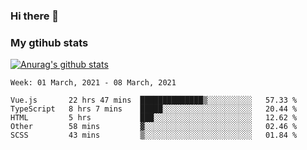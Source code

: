 ### Hi there 👋

### My gtihub stats

[![Anurag's github stats](https://github-readme-stats.vercel.app/api?username=gaozhidong)](https://github.com/gaozhidong/github-readme-stats)

<!--START_SECTION:waka-->
```text
Week: 01 March, 2021 - 08 March, 2021

Vue.js       22 hrs 47 mins  ██████████████▒░░░░░░░░░░   57.33 % 
TypeScript   8 hrs 7 mins    █████░░░░░░░░░░░░░░░░░░░░   20.44 % 
HTML         5 hrs           ███░░░░░░░░░░░░░░░░░░░░░░   12.62 % 
Other        58 mins         ▓░░░░░░░░░░░░░░░░░░░░░░░░   02.46 % 
SCSS         43 mins         ▒░░░░░░░░░░░░░░░░░░░░░░░░   01.84 % 
```
<!--END_SECTION:waka-->
